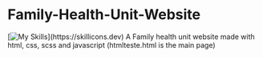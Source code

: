 # Family-Health-Unit-Website
[![My Skills](https://skillicons.dev/icons?i=html,css,js,)](https://skillicons.dev)
A Family health unit website made with html, css, scss and javascript
(htmlteste.html is the main page)
